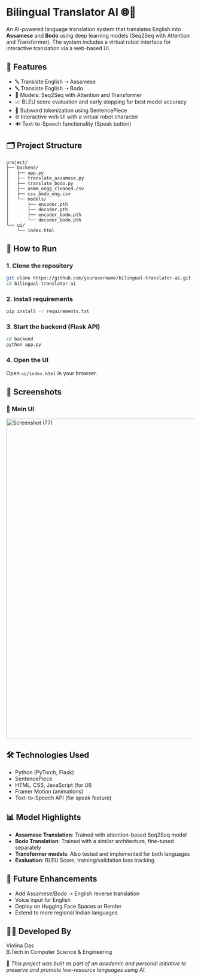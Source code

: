 # Bilingual Translator AI 🌐🤖

An AI-powered language translation system that translates English into **Assamese** and **Bodo** using deep learning models (Seq2Seq with Attention and Transformer). The system includes a virtual robot interface for interactive translation via a web-based UI.

## 🧠 Features

- 🔤 Translate English ➝ Assamese  
- 🔤 Translate English ➝ Bodo  
- 🧠 Models: Seq2Seq with Attention and Transformer  
- 📈 BLEU score evaluation and early stopping for best model accuracy  
- 🧩 Subword tokenization using SentencePiece  
- 🌐 Interactive web UI with a virtual robot character  
- 🔊 Text-to-Speech functionality (Speak button)  

## 🗂️ Project Structure

```
project/
├── backend/
│   ├── app.py
│   ├── translate_assamese.py
│   ├── translate_bodo.py
│   ├── asmm_engg_cleaned.csv
│   ├── csv_bodo_eng.csv
│   └── models/
│       ├── encoder.pth
│       ├── decoder.pth
│       ├── encoder_bodo.pth
│       └── decoder_bodo.pth
└── ui/
    └── index.html
```

## 🚀 How to Run

### 1. Clone the repository
```bash
git clone https://github.com/yourusername/bilingual-translator-ai.git
cd bilingual-translator-ai
```

### 2. Install requirements
```bash
pip install -r requirements.txt
```

### 3. Start the backend (Flask API)
```bash
cd backend
python app.py
```

### 4. Open the UI
Open `ui/index.html` in your browser.

## 📸 Screenshots

### 🔘 Main UI

<img width="839" height="855" alt="Screenshot (77)" src="https://github.com/user-attachments/assets/0042da90-5163-49a3-9186-64de0e2b0ef4" />


## 🛠️ Technologies Used

- Python (PyTorch, Flask)  
- SentencePiece  
- HTML, CSS, JavaScript (for UI)  
- Framer Motion (animations)  
- Text-to-Speech API (for speak feature)  

## 📊 Model Highlights

- **Assamese Translation**: Trained with attention-based Seq2Seq model  
- **Bodo Translation**: Trained with a similar architecture, fine-tuned separately  
- **Transformer models**: Also tested and implemented for both languages  
- **Evaluation**: BLEU Score, training/validation loss tracking  

## 🌟 Future Enhancements

- Add Assamese/Bodo ➝ English reverse translation  
- Voice input for English  
- Deploy on Hugging Face Spaces or Render  
- Extend to more regional Indian languages  

## 👩‍💻 Developed By

Violina Das  
B.Tech in Computer Science & Engineering  


📌 *This project was built as part of an academic and personal initiative to preserve and promote low-resource languages using AI.*
